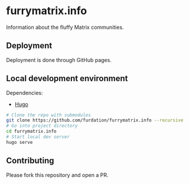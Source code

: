 # furrymatrix.info
Information about the fluffy Matrix communities.

## Deployment

Deployment is done through GitHub pages.

## Local development environment

Dependencies:
* [Hugo](https://gohugo.io)

```bash
# Clone the repo with submodules
git clone https://github.com/furdation/furrymatrix.info --recursive
# Go into project directory
cd furrymatrix.info
# Start local dev server
hugo serve
```

## Contributing

Please fork this repository and open a PR.
